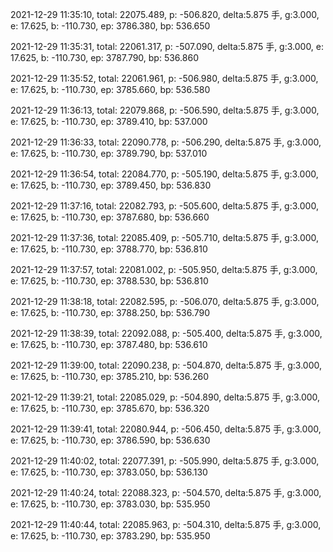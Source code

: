 2021-12-29 11:35:10, total: 22075.489, p: -506.820, delta:5.875 手, g:3.000, e: 17.625, b: -110.730, ep: 3786.380, bp: 536.650

2021-12-29 11:35:31, total: 22061.317, p: -507.090, delta:5.875 手, g:3.000, e: 17.625, b: -110.730, ep: 3787.790, bp: 536.860

2021-12-29 11:35:52, total: 22061.961, p: -506.980, delta:5.875 手, g:3.000, e: 17.625, b: -110.730, ep: 3785.660, bp: 536.580

2021-12-29 11:36:13, total: 22079.868, p: -506.590, delta:5.875 手, g:3.000, e: 17.625, b: -110.730, ep: 3789.410, bp: 537.000

2021-12-29 11:36:33, total: 22090.778, p: -506.290, delta:5.875 手, g:3.000, e: 17.625, b: -110.730, ep: 3789.790, bp: 537.010

2021-12-29 11:36:54, total: 22084.770, p: -505.190, delta:5.875 手, g:3.000, e: 17.625, b: -110.730, ep: 3789.450, bp: 536.830

2021-12-29 11:37:16, total: 22082.793, p: -505.600, delta:5.875 手, g:3.000, e: 17.625, b: -110.730, ep: 3787.680, bp: 536.660

2021-12-29 11:37:36, total: 22085.409, p: -505.710, delta:5.875 手, g:3.000, e: 17.625, b: -110.730, ep: 3788.770, bp: 536.810

2021-12-29 11:37:57, total: 22081.002, p: -505.950, delta:5.875 手, g:3.000, e: 17.625, b: -110.730, ep: 3788.530, bp: 536.810

2021-12-29 11:38:18, total: 22082.595, p: -506.070, delta:5.875 手, g:3.000, e: 17.625, b: -110.730, ep: 3788.250, bp: 536.790

2021-12-29 11:38:39, total: 22092.088, p: -505.400, delta:5.875 手, g:3.000, e: 17.625, b: -110.730, ep: 3787.480, bp: 536.610

2021-12-29 11:39:00, total: 22090.238, p: -504.870, delta:5.875 手, g:3.000, e: 17.625, b: -110.730, ep: 3785.210, bp: 536.260

2021-12-29 11:39:21, total: 22085.029, p: -504.890, delta:5.875 手, g:3.000, e: 17.625, b: -110.730, ep: 3785.670, bp: 536.320

2021-12-29 11:39:41, total: 22080.944, p: -506.450, delta:5.875 手, g:3.000, e: 17.625, b: -110.730, ep: 3786.590, bp: 536.630

2021-12-29 11:40:02, total: 22077.391, p: -505.990, delta:5.875 手, g:3.000, e: 17.625, b: -110.730, ep: 3783.050, bp: 536.130

2021-12-29 11:40:24, total: 22088.323, p: -504.570, delta:5.875 手, g:3.000, e: 17.625, b: -110.730, ep: 3783.030, bp: 535.950

2021-12-29 11:40:44, total: 22085.963, p: -504.310, delta:5.875 手, g:3.000, e: 17.625, b: -110.730, ep: 3783.290, bp: 535.950